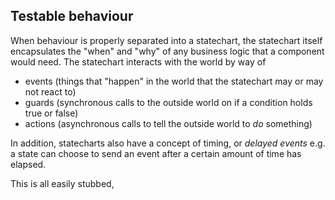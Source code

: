 ## Testable behaviour

When behaviour is properly separated into a statechart, the statechart itself encapsulates the "when" and "why" of any business logic that a component would need.  The statechart interacts with the world by way of

- events (things that "happen" in the world that the statechart may or may not react to)
- guards (synchronous calls to the outside world on if a condition holds true or false)
- actions (asynchronous calls to tell the outside world to _do_ something)

In addition, statecharts also have a concept of timing, or _delayed events_ e.g. a state can choose to send an event after a certain amount of time has elapsed.

This is all easily stubbed, 
